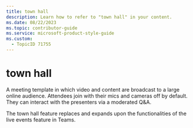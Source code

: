 ```yaml
---
title: town hall
description: Learn how to refer to "town hall" in your content.
ms.date: 08/22/2023
ms.topic: contributor-guide
ms.service: microsoft-product-style-guide
ms.custom:
  - TopicID 71755
---
```



# town hall

A meeting template in which video and content are broadcast to a large online audience. Attendees join with their mics and cameras off by default. They can interact with the presenters via a moderated Q&A.

The town hall feature replaces and expands upon the functionalities of the live events feature in Teams.

